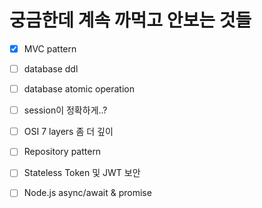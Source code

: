 # 궁금한데 계속 까먹고 안보는 것들 

- [x] MVC pattern 
- [ ] database ddl 
- [ ] database atomic operation 
- [ ] session이 정확하게..? 
- [ ] OSI 7 layers 좀 더 깊이 
- [ ] Repository pattern 
- [ ] Stateless Token 및 JWT 보안
- [ ] Node.js async/await & promise 

